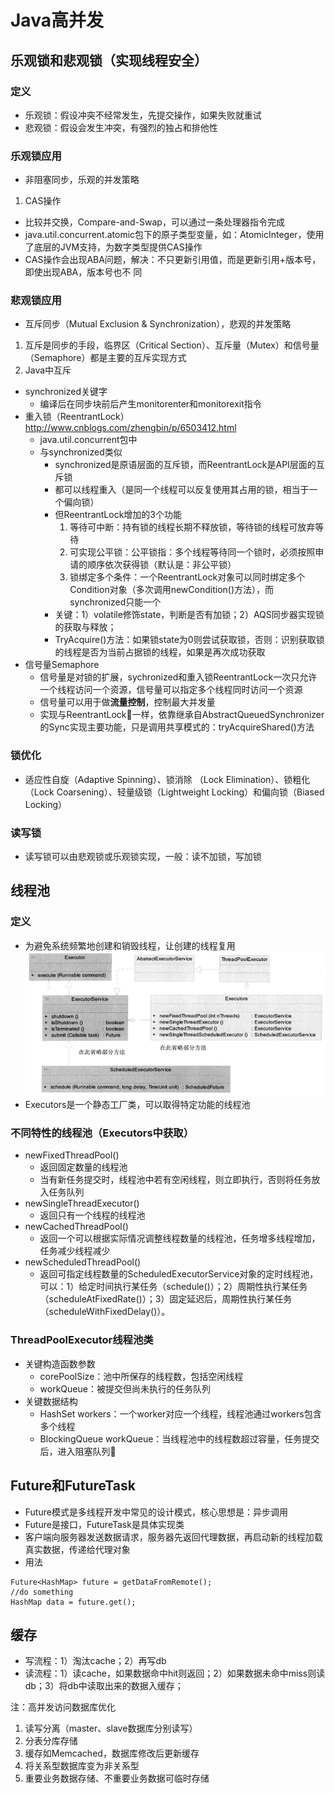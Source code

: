 # Java高并发

## 乐观锁和悲观锁（实现线程安全）
### 定义
* 乐观锁：假设冲突不经常发生，先提交操作，如果失败就重试
* 悲观锁：假设会发生冲突，有强烈的独占和排他性

### 乐观锁应用
* 非阻塞同步，乐观的并发策略
1. CAS操作
* 比较并交换，Compare-and-Swap，可以通过一条处理器指令完成
* java.util.concurrent.atomic包下的原子类型变量，如：AtomicInteger，使用了底层的JVM支持，为数字类型提供CAS操作
* CAS操作会出现ABA问题，解决：不只更新引用值，而是更新引用+版本号，即使出现ABA，版本号也不
同

### 悲观锁应用
* 互斥同步（Mutual Exclusion & Synchronization），悲观的并发策略
1. 互斥是同步的手段，临界区（Critical
Section）、互斥量（Mutex）和信号量（Semaphore）都是主要的互斥实现方式
2. Java中互斥
* synchronized关键字
    * 编译后在同步块前后产生monitorenter和monitorexit指令
* 重入锁（ReentrantLock）
http://www.cnblogs.com/zhengbin/p/6503412.html
    * java.util.concurrent包中
    * 与synchronized类似
        * synchronized是原语层面的互斥锁，而ReentrantLock是API层面的互斥锁
        * 都可以线程重入（是同一个线程可以反复使用其占用的锁，相当于一个偏向锁）
        * 但ReentrantLock增加的3个功能
            1. 等待可中断：持有锁的线程长期不释放锁，等待锁的线程可放弃等待
            2. 可实现公平锁：公平锁指：多个线程等待同一个锁时，必须按照申请的顺序依次获得锁（默认是：非公平锁）
            3. 锁绑定多个条件：一个ReentrantLock对象可以同时绑定多个Condition对象（多次调用newCondition()方法），而synchronized只能一个
        * 关键：1）volatile修饰state，判断是否有加锁；2）AQS同步器实现锁的获取与释放；
        * TryAcquire()方法：如果锁state为0则尝试获取锁，否则：识别获取锁的线程是否为当前占据锁的线程，如果是再次成功获取
* 信号量Semaphore
    * 信号量是对锁的扩展，sychronized和重入锁ReentrantLock一次只允许一个线程访问一个资源，信号量可以指定多个线程同时访问一个资源
    * 信号量可以用于做**流量控制**，控制最大并发量
    * 实现与ReentrantLock一样，依靠继承自AbstractQueuedSynchronizer的Sync实现主要功能，只是调用共享模式的：tryAcquireShared()方法

### 锁优化
* 适应性自旋（Adaptive Spinning）、锁消除
（Lock Elimination）、锁粗化（Lock Coarsening）、轻量级锁（Lightweight Locking）和偏向锁（Biased Locking）

### 读写锁
* 读写锁可以由悲观锁或乐观锁实现，一般：读不加锁，写加锁

## 线程池
### 定义
* 为避免系统频繁地创建和销毁线程，让创建的线程复用
![](./img/concurrent_1.png)
* Executors是一个静态工厂类，可以取得特定功能的线程池

### 不同特性的线程池（Executors中获取）
* newFixedThreadPool()
    * 返回固定数量的线程池
    * 当有新任务提交时，线程池中若有空闲线程，则立即执行，否则将任务放入任务队列
* newSingleThreadExecutor()
    * 返回只有一个线程的线程池
* newCachedThreadPool()
    * 返回一个可以根据实际情况调整线程数量的线程池，任务增多线程增加，任务减少线程减少
* newScheduledThreadPool()
    * 返回可指定线程数量的ScheduledExecutorService对象的定时线程池，可以：1）给定时间执行某任务（schedule()）；2）周期性执行某任务（scheduleAtFixedRate()）；3）固定延迟后，周期性执行某任务（scheduleWithFixedDelay()）。

### ThreadPoolExecutor线程池类
* 关键构造函数参数
    * corePoolSize：池中所保存的线程数，包括空闲线程
    * workQueue：被提交但尚未执行的任务队列
* 关键数据结构
    * HashSet<Worker> workers：一个worker对应一个线程，线程池通过workers包含多个线程
    * BlockingQueue<Runnable> workQueue：当线程池中的线程数超过容量，任务提交后，进入阻塞队列
    
## Future和FutureTask
* Future模式是多线程开发中常见的设计模式，核心思想是：异步调用
* Future是接口，FutureTask是具体实现类
* 客户端向服务器发送数据请求，服务器先返回代理数据，再启动新的线程加载真实数据，传递给代理对象
* 用法
```
Future<HashMap> future = getDataFromRemote();
//do something
HashMap data = future.get();
```

## 缓存
* 写流程：1）淘汰cache；2）再写db
* 读流程：1）读cache，如果数据命中hit则返回；2）如果数据未命中miss则读db；3）将db中读取出来的数据入缓存；

注：高并发访问数据库优化
1. 读写分离（master、slave数据库分别读写）
2. 分表分库存储
3. 缓存如Memcached，数据库修改后更新缓存
4. 将关系型数据库变为非关系型
5. 重要业务数据存储、不重要业务数据可临时存储
